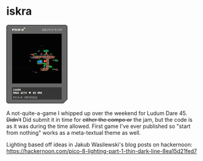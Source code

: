 iskra
=====

![iskra PICO-8 cartridge file][cartridge]

A not-quite-a-game I whipped up over the weekend for Ludum Dare 45. ~~Didn't~~
Did submit it in time for ~~either the compo or~~ the jam, but the code is as
it was during the time allowed. First game I've ever published so "start from
nothing" works as a meta-textual theme as well.

Lighting based off ideas in Jakub Wasilewski's blog posts on hackernoon:
https://hackernoon.com/pico-8-lighting-part-1-thin-dark-line-8ea15d21fed7

[cartridge]: iskra.p8.png
